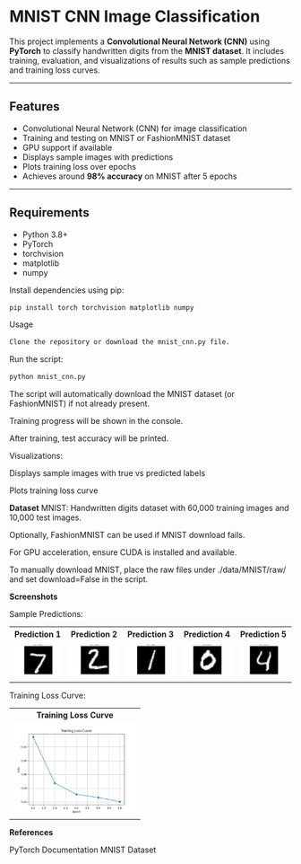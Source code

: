 # MNIST CNN Image Classification

This project implements a **Convolutional Neural Network (CNN)** using **PyTorch** to classify handwritten digits from the **MNIST dataset**. It includes training, evaluation, and visualizations of results such as sample predictions and training loss curves.

---

## Features

- Convolutional Neural Network (CNN) for image classification
- Training and testing on MNIST or FashionMNIST dataset
- GPU support if available
- Displays sample images with predictions
- Plots training loss over epochs
- Achieves around **98% accuracy** on MNIST after 5 epochs

---

## Requirements

- Python 3.8+
- PyTorch
- torchvision
- matplotlib
- numpy

Install dependencies using pip:

```bash
pip install torch torchvision matplotlib numpy
```
Usage
```bash
Clone the repository or download the mnist_cnn.py file.
```

Run the script:

```bash
python mnist_cnn.py
```

The script will automatically download the MNIST dataset (or FashionMNIST) if not already present.

Training progress will be shown in the console.

After training, test accuracy will be printed.

Visualizations:

Displays sample images with true vs predicted labels

Plots training loss curve

**Dataset**
MNIST: Handwritten digits dataset with 60,000 training images and 10,000 test images.

Optionally, FashionMNIST can be used if MNIST download fails.



For GPU acceleration, ensure CUDA is installed and available.

To manually download MNIST, place the raw files under ./data/MNIST/raw/ and set download=False in the script.

**Screenshots**

Sample Predictions:
<table>
  <tr>
    <th> Prediction 1</th>
    <th> Prediction 2</th>
    <th> Prediction 3</th>
    <th> Prediction 4</th>
    <th> Prediction 5</th>
  </tr>
  <tr>
    <td><img src="screenshots/sample_pred_1.png" width="220"/> </td>
    <td><img src="screenshots/sample_pred_2.png" width="220"/> </td>
    <td><img src="screenshots/sample_pred_3.png" width="220"/> </td>
    <td><img src="screenshots/sample_pred_4.png" width="220"/> </td>
    <td><img src="screenshots/sample_pred_5.png" width="220"/> </td>
  </tr>
</table>

Training Loss Curve:
<table>
  <tr>
    <th> Training Loss Curve</th>
  </tr>
  <tr>
    <td><img src="screenshots/training_loss_curve.png" width="220"/> </td>
  </tr>
</table>

**References**

PyTorch Documentation
MNIST Dataset
